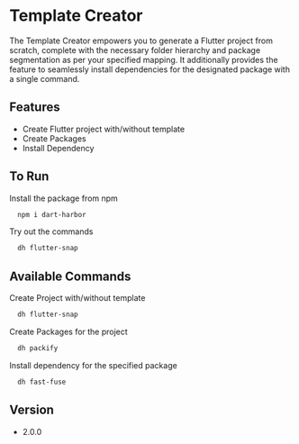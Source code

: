 
# Template Creator

The Template Creator empowers you to generate a Flutter project from scratch, complete with the necessary folder hierarchy and package segmentation as per your specified mapping. It additionally provides the feature to seamlessly install dependencies for the designated package with a single command.


## Features

- Create Flutter project with/without template
- Create Packages
- Install Dependency


## To Run

Install the package from npm

```bash
  npm i dart-harbor
```

Try out the commands

```bash
  dh flutter-snap
```


## Available Commands

Create Project with/without template

```bash
  dh flutter-snap
```
Create Packages for the project

```bash
  dh packify
```

Install dependency for the specified package

```bash
  dh fast-fuse
```
## Version
- 2.0.0